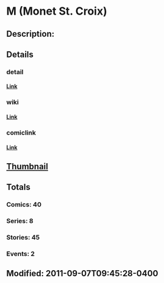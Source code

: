 # M (Monet St. Croix)
## Description: 
## Details
### detail
#### [Link](http://marvel.com/comics/characters/1011068/m_monet_st_croix?utm_campaign=apiRef&utm_source=225578a89fc76f3d20fbffda5d17a88d)
### wiki
#### [Link](http://marvel.com/universe/M_%28Monet_St._Croix%29?utm_campaign=apiRef&utm_source=225578a89fc76f3d20fbffda5d17a88d)
### comiclink
#### [Link](http://marvel.com/comics/characters/1011068/m_monet_st_croix?utm_campaign=apiRef&utm_source=225578a89fc76f3d20fbffda5d17a88d)
## [Thumbnail](http://i.annihil.us/u/prod/marvel/i/mg/b/80/4c0030eabc66f.jpg)
## Totals
### Comics: 40
### Series: 8
### Stories: 45
### Events: 2
## Modified: 2011-09-07T09:45:28-0400
